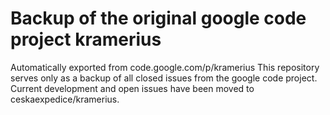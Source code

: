 # Backup of the original google code project kramerius
Automatically exported from code.google.com/p/kramerius
This repository serves only as a backup of all closed issues from the google code project. 
Current development and open issues have been moved to ceskaexpedice/kramerius.
